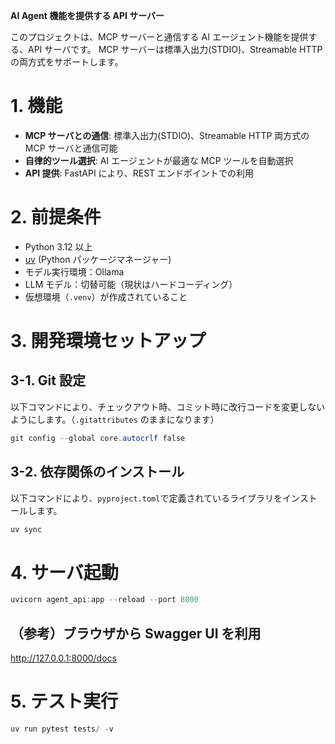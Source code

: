 **AI Agent 機能を提供する API サーバー**

このプロジェクトは、MCP サーバーと通信する AI エージェント機能を提供する、API サーバです。
MCP サーバーは標準入出力(STDIO)、Streamable HTTP の両方式をサポートします。

# 1. 機能

- **MCP サーバとの通信**: 標準入出力(STDIO)、Streamable HTTP 両方式の MCP サーバと通信可能
- **自律的ツール選択**: AI エージェントが最適な MCP ツールを自動選択
- **API 提供**: FastAPI により、REST エンドポイントでの利用

# 2. 前提条件

- Python 3.12 以上
- [uv](https://docs.astral.sh/uv/) (Python パッケージマネージャー)
- モデル実行環境：Ollama
- LLM モデル：切替可能（現状はハードコーディング）
- 仮想環境（`.venv`）が作成されていること

# 3. 開発環境セットアップ

## 3-1. Git 設定

以下コマンドにより、チェックアウト時、コミット時に改行コードを変更しないようにします。（`.gitattributes` のままになります）

```powershell
git config --global core.autocrlf false
```

## 3-2. 依存関係のインストール

以下コマンドにより、`pyproject.toml`で定義されているライブラリをインストールします。

```powershell
uv sync
```

# 4. サーバ起動

```powershell
uvicorn agent_api:app --reload --port 8000
```

## （参考）ブラウザから Swagger UI を利用

http://127.0.0.1:8000/docs

# 5. テスト実行

```powershell
uv run pytest tests/ -v
```
